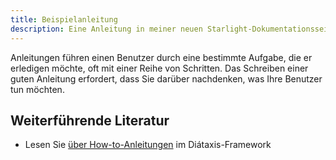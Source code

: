 ```yaml
---
title: Beispielanleitung
description: Eine Anleitung in meiner neuen Starlight-Dokumentationsseite.
---
```


Anleitungen führen einen Benutzer durch eine bestimmte Aufgabe, die er erledigen möchte, oft mit einer Reihe von Schritten.
Das Schreiben einer guten Anleitung erfordert, dass Sie darüber nachdenken, was Ihre Benutzer tun möchten.

## Weiterführende Literatur

- Lesen Sie [über How-to-Anleitungen](https://diataxis.fr/how-to-guides/) im Diátaxis-Framework
